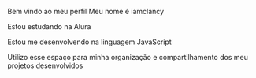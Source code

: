 Bem vindo ao meu perfil 
Meu nome é iamclancy

Estou estudando na Alura

Estou me desenvolvendo na linguagem JavaScript

Utilizo esse espaço para minha organização e compartilhamento dos meu projetos desenvolvidos

